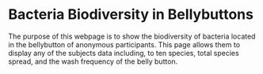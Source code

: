 # Bacteria Biodiversity in Bellybuttons
The purpose of this webpage is to show the biodiversity of bacteria located in the bellybutton of anonymous participants. This page allows them to display any of the subjects data including, to ten species, total species spread, and the wash frequency of the belly button.
